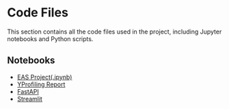 # Code Files

This section contains all the code files used in the project, including Jupyter notebooks and Python scripts.

## Notebooks
- [EAS Project(.ipynb)](notebooks/EAS_503_Project.ipynb)
- [YProfiling Report](code_files/data_profile_report_copy.html)
- [FastAPI](notebooks/FastAPI.ipynb)
- [Streamlit](notebooks/Streamlit.ipynb)





